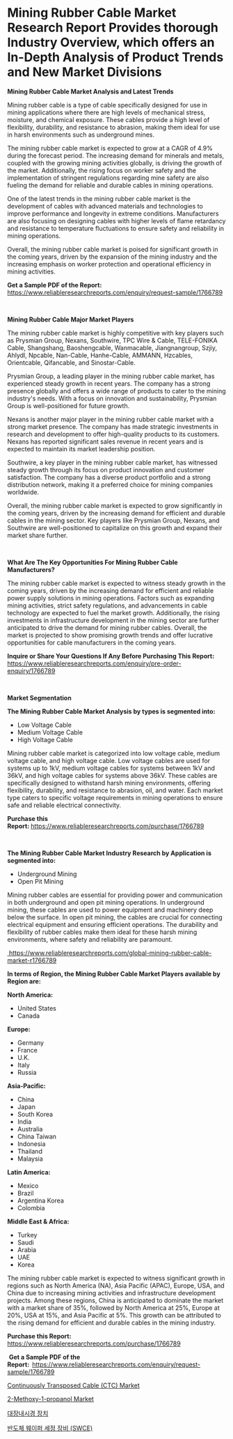 <p><h1>Mining Rubber Cable Market Research Report Provides thorough Industry Overview, which offers an In-Depth Analysis of Product Trends and New Market Divisions</h1></p><p><strong>Mining Rubber Cable Market Analysis and Latest Trends</strong></p>
<p><p>Mining rubber cable is a type of cable specifically designed for use in mining applications where there are high levels of mechanical stress, moisture, and chemical exposure. These cables provide a high level of flexibility, durability, and resistance to abrasion, making them ideal for use in harsh environments such as underground mines.</p><p>The mining rubber cable market is expected to grow at a CAGR of 4.9% during the forecast period. The increasing demand for minerals and metals, coupled with the growing mining activities globally, is driving the growth of the market. Additionally, the rising focus on worker safety and the implementation of stringent regulations regarding mine safety are also fueling the demand for reliable and durable cables in mining operations.</p><p>One of the latest trends in the mining rubber cable market is the development of cables with advanced materials and technologies to improve performance and longevity in extreme conditions. Manufacturers are also focusing on designing cables with higher levels of flame retardancy and resistance to temperature fluctuations to ensure safety and reliability in mining operations.</p><p>Overall, the mining rubber cable market is poised for significant growth in the coming years, driven by the expansion of the mining industry and the increasing emphasis on worker protection and operational efficiency in mining activities.</p></p>
<p><strong>Get a Sample PDF of the Report:&nbsp;</strong> <a href="https://www.reliableresearchreports.com/enquiry/request-sample/1766789">https://www.reliableresearchreports.com/enquiry/request-sample/1766789</a></p>
<p>&nbsp;</p>
<p><strong>Mining Rubber Cable Major Market Players</strong></p>
<p><p>The mining rubber cable market is highly competitive with key players such as Prysmian Group, Nexans, Southwire, TPC Wire & Cable, TELE-FONIKA Cable, Shangshang, Baoshengcable, Wanmacable, Jiangnangroup, Szjiy, Ahlydl, Npcable, Nan-Cable, Hanhe-Cable, AMMANN, Hzcables, Orientcable, Qifancable, and Sinostar-Cable. </p><p>Prysmian Group, a leading player in the mining rubber cable market, has experienced steady growth in recent years. The company has a strong presence globally and offers a wide range of products to cater to the mining industry's needs. With a focus on innovation and sustainability, Prysmian Group is well-positioned for future growth.</p><p>Nexans is another major player in the mining rubber cable market with a strong market presence. The company has made strategic investments in research and development to offer high-quality products to its customers. Nexans has reported significant sales revenue in recent years and is expected to maintain its market leadership position.</p><p>Southwire, a key player in the mining rubber cable market, has witnessed steady growth through its focus on product innovation and customer satisfaction. The company has a diverse product portfolio and a strong distribution network, making it a preferred choice for mining companies worldwide.</p><p>Overall, the mining rubber cable market is expected to grow significantly in the coming years, driven by the increasing demand for efficient and durable cables in the mining sector. Key players like Prysmian Group, Nexans, and Southwire are well-positioned to capitalize on this growth and expand their market share further.</p></p>
<p>&nbsp;</p>
<p><strong>What Are The Key Opportunities For Mining Rubber Cable Manufacturers?</strong></p>
<p><p>The mining rubber cable market is expected to witness steady growth in the coming years, driven by the increasing demand for efficient and reliable power supply solutions in mining operations. Factors such as expanding mining activities, strict safety regulations, and advancements in cable technology are expected to fuel the market growth. Additionally, the rising investments in infrastructure development in the mining sector are further anticipated to drive the demand for mining rubber cables. Overall, the market is projected to show promising growth trends and offer lucrative opportunities for cable manufacturers in the coming years.</p></p>
<p><strong>Inquire or Share Your Questions If Any Before Purchasing This Report:</strong> <a href="https://www.reliableresearchreports.com/enquiry/pre-order-enquiry/1766789">https://www.reliableresearchreports.com/enquiry/pre-order-enquiry/1766789</a></p>
<p>&nbsp;</p>
<p><strong>Market Segmentation</strong></p>
<p><strong>The Mining Rubber Cable Market Analysis by types is segmented into:</strong></p>
<p><ul><li>Low Voltage Cable</li><li>Medium Voltage Cable</li><li>High Voltage Cable</li></ul></p>
<p><p>Mining rubber cable market is categorized into low voltage cable, medium voltage cable, and high voltage cable. Low voltage cables are used for systems up to 1kV, medium voltage cables for systems between 1kV and 36kV, and high voltage cables for systems above 36kV. These cables are specifically designed to withstand harsh mining environments, offering flexibility, durability, and resistance to abrasion, oil, and water. Each market type caters to specific voltage requirements in mining operations to ensure safe and reliable electrical connectivity.</p></p>
<p><strong>Purchase this Report:&nbsp;</strong><a href="https://www.reliableresearchreports.com/purchase/1766789">https://www.reliableresearchreports.com/purchase/1766789</a></p>
<p>&nbsp;</p>
<p><strong>The Mining Rubber Cable Market Industry Research by Application is segmented into:</strong></p>
<p><ul><li>Underground Mining</li><li>Open Pit Mining</li></ul></p>
<p><p>Mining rubber cables are essential for providing power and communication in both underground and open pit mining operations. In underground mining, these cables are used to power equipment and machinery deep below the surface. In open pit mining, the cables are crucial for connecting electrical equipment and ensuring efficient operations. The durability and flexibility of rubber cables make them ideal for these harsh mining environments, where safety and reliability are paramount.</p></p>
<p><a href="https://www.reliableresearchreports.com/global-mining-rubber-cable-market-r1766789">&nbsp;https://www.reliableresearchreports.com/global-mining-rubber-cable-market-r1766789</a></p>
<p><strong>In terms of Region, the Mining Rubber Cable Market Players available by Region are:</strong></p>
<p>
    <p> <strong> North America: </strong>
        <ul>
            <li>United States</li>
            <li>Canada</li>
        </ul>
        </p> 
    <p> <strong> Europe: </strong>
        <ul>
            <li>Germany</li>
            <li>France</li>
            <li>U.K.</li>
            <li>Italy</li>
            <li>Russia</li>
        </ul>
        </p> 
    <p> <strong> Asia-Pacific: </strong>
        <ul>
            <li>China</li>
            <li>Japan</li>
            <li>South Korea</li>
            <li>India</li>
            <li>Australia</li>
            <li>China Taiwan</li>
            <li>Indonesia</li>
            <li>Thailand</li>
            <li>Malaysia</li>
        </ul>
        </p> 
    <p> <strong> Latin America: </strong>
        <ul>
            <li>Mexico</li>
            <li>Brazil</li>
            <li>Argentina Korea</li>
            <li>Colombia</li>
        </ul>
        </p> 
    <p> <strong> Middle East & Africa: </strong>
        <ul>
            <li>Turkey</li>
            <li>Saudi</li>
            <li>Arabia</li>
            <li>UAE</li>
            <li>Korea</li>
        </ul>
    </p>
    </p>
<p><p>The mining rubber cable market is expected to witness significant growth in regions such as North America (NA), Asia Pacific (APAC), Europe, USA, and China due to increasing mining activities and infrastructure development projects. Among these regions, China is anticipated to dominate the market with a market share of 35%, followed by North America at 25%, Europe at 20%, USA at 15%, and Asia Pacific at 5%. This growth can be attributed to the rising demand for efficient and durable cables in the mining industry.</p></p>
<p><strong>Purchase this Report: </strong><a href="https://www.reliableresearchreports.com/purchase/1766789">https://www.reliableresearchreports.com/purchase/1766789</a></p>
<p>&nbsp;<strong>Get a Sample PDF of the Report:&nbsp;&nbsp;</strong><a href="https://www.reliableresearchreports.com/enquiry/request-sample/1766789">https://www.reliableresearchreports.com/enquiry/request-sample/1766789</a></p>
<p><strong></strong></p>
<p><p><a href="https://github.com/AlysaLedner2023/Market-Research-Report-List-1/blob/main/continuously-transposed-cable-ctc-market.md">Continuously Transposed Cable (CTC) Market</a></p><p><a href="https://github.com/Sherrillcrooksxa8i18ucf2m/Market-Research-Report-List-3/blob/main/2-methoxy-1-propanol-market.md">2-Methoxy-1-propanol Market</a></p><p><a href="https://github.com/njolsky1/Market-Research-Report-List-1/blob/main/5678628142909.md">대장내시경 장치</a></p><p><a href="https://github.com/rrmadityapu/Market-Research-Report-List-1/blob/main/3283704142908.md">반도체 웨이퍼 세정 장비 (SWCE)</a></p></p>